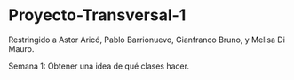 # Proyecto-Transversal-1
Restringido a Astor Aricó, Pablo Barrionuevo, Gianfranco Bruno, y Melisa Di Mauro.

Semana 1: Obtener una idea de qué clases hacer.
